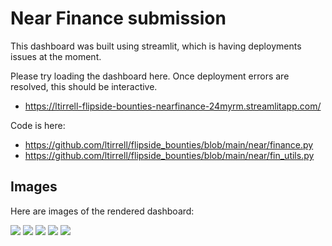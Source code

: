 # Near Finance submission
This dashboard was built using streamlit, which is having deployments issues at the moment.

Please try loading the dashboard here. Once deployment errors are resolved, this should be interactive.
- https://ltirrell-flipside-bounties-nearfinance-24myrm.streamlitapp.com/

Code is here:
- https://github.com/ltirrell/flipside_bounties/blob/main/near/finance.py
- https://github.com/ltirrell/flipside_bounties/blob/main/near/fin_utils.py



## Images
Here are images of the rendered dashboard:

![](img3.png)
![](img4.png)
![](img5.png)
![](img6.png)
![](img7.png)